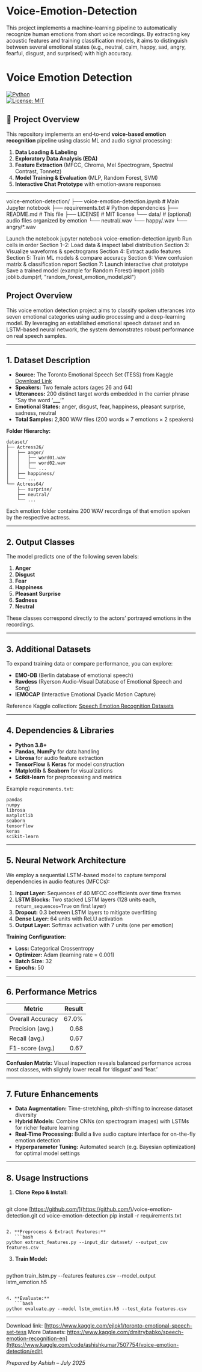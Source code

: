 # Voice-Emotion-Detection
This project implements a machine‑learning pipeline to automatically recognize human emotions from short voice recordings. By extracting key acoustic features and training classification models, it aims to distinguish between several emotional states (e.g., neutral, calm, happy, sad, angry, fearful, disgust, and surprised) with high accuracy.


# Voice Emotion Detection

[![Python](https://img.shields.io/badge/python-3.8%2B-blue)](https://www.python.org/)  
[![License: MIT](https://img.shields.io/badge/License-MIT-yellow.svg)](LICENSE)

## 🚀 Project Overview

This repository implements an end‑to‑end **voice‑based emotion recognition** pipeline using classic ML and audio signal processing:

1. **Data Loading & Labeling**  
2. **Exploratory Data Analysis (EDA)**  
3. **Feature Extraction** (MFCC, Chroma, Mel Spectrogram, Spectral Contrast, Tonnetz)  
4. **Model Training & Evaluation** (MLP, Random Forest, SVM)  
5. **Interactive Chat Prototype** with emotion‑aware responses

---

voice-emotion-detection/
├── voice-emotion-detection.ipynb # Main Jupyter notebook
├── requirements.txt # Python dependencies
├── README.md # This file
├── LICENSE # MIT license
└── data/ # (optional) audio files organized by emotion
└── neutral/.wav
└── happy/.wav
└── angry/*.wav

Launch the notebook
jupyter notebook voice-emotion-detection.ipynb
Run cells in order
Section 1–2: Load data & inspect label distribution
Section 3: Visualize waveforms & spectrograms
Section 4: Extract audio features
Section 5: Train ML models & compare accuracy
Section 6: View confusion matrix & classification report
Section 7: Launch interactive chat prototype
Save a trained model (example for Random Forest)
import joblib
joblib.dump(rf, "random_forest_emotion_model.pkl")

## Project Overview

This voice emotion detection project aims to classify spoken utterances into seven emotional categories using audio processing and a deep-learning model. By leveraging an established emotional speech dataset and an LSTM-based neural network, the system demonstrates robust performance on real speech samples.

---

## 1. Dataset Description

* **Source:** The Toronto Emotional Speech Set (TESS) from Kaggle [Download Link](https://www.kaggle.com/ejlok1/toronto-emotional-speech-set-tess)
* **Speakers:** Two female actors (ages 26 and 64)
* **Utterances:** 200 distinct target words embedded in the carrier phrase “Say the word ‘\_\_\_’”
* **Emotional States:** anger, disgust, fear, happiness, pleasant surprise, sadness, neutral
* **Total Samples:** 2,800 WAV files (200 words × 7 emotions × 2 speakers)

**Folder Hierarchy:**

```
dataset/
├── Actress26/
│   ├── anger/
│   │   ├── word01.wav
│   │   ├── word02.wav
│   │   └── ...
│   ├── happiness/
│   └── ...
└── Actress64/
    ├── surprise/
    ├── neutral/
    └── ...
```

Each emotion folder contains 200 WAV recordings of that emotion spoken by the respective actress.

---

## 2. Output Classes

The model predicts one of the following seven labels:

1. **Anger**
2. **Disgust**
3. **Fear**
4. **Happiness**
5. **Pleasant Surprise**
6. **Sadness**
7. **Neutral**

These classes correspond directly to the actors’ portrayed emotions in the recordings.

---

## 3. Additional Datasets

To expand training data or compare performance, you can explore:

* **EMO-DB** (Berlin database of emotional speech)
* **Ravdess** (Ryerson Audio-Visual Database of Emotional Speech and Song)
* **IEMOCAP** (Interactive Emotional Dyadic Motion Capture)

Reference Kaggle collection: [Speech Emotion Recognition Datasets](https://www.kaggle.com/dmitrybabko/speech-emotion-recognition-en)

---

## 4. Dependencies & Libraries

* **Python 3.8+**
* **Pandas**, **NumPy** for data handling
* **Librosa** for audio feature extraction
* **TensorFlow** & **Keras** for model construction
* **Matplotlib** & **Seaborn** for visualizations
* **Scikit-learn** for preprocessing and metrics

Example `requirements.txt`:

```text
pandas
numpy
librosa
matplotlib
seaborn
tensorflow
keras
scikit-learn
```

---

## 5. Neural Network Architecture

We employ a sequential LSTM-based model to capture temporal dependencies in audio features (MFCCs):

1. **Input Layer:** Sequences of 40 MFCC coefficients over time frames
2. **LSTM Blocks:** Two stacked LSTM layers (128 units each, `return_sequences=True` on first layer)
3. **Dropout:** 0.3 between LSTM layers to mitigate overfitting
4. **Dense Layer:** 64 units with ReLU activation
5. **Output Layer:** Softmax activation with 7 units (one per emotion)

**Training Configuration:**

* **Loss:** Categorical Crossentropy
* **Optimizer:** Adam (learning rate = 0.001)
* **Batch Size:** 32
* **Epochs:** 50

---

## 6. Performance Metrics

| Metric           | Result |
| ---------------- | -----: |
| Overall Accuracy |  67.0% |
| Precision (avg.) |   0.68 |
| Recall (avg.)    |   0.67 |
| F1-score (avg.)  |   0.67 |

**Confusion Matrix:** Visual inspection reveals balanced performance across most classes, with slightly lower recall for ‘disgust’ and ‘fear.’

---

## 7. Future Enhancements

* **Data Augmentation:** Time-stretching, pitch-shifting to increase dataset diversity
* **Hybrid Models:** Combine CNNs (on spectrogram images) with LSTMs for richer feature learning
* **Real-Time Processing:** Build a live audio capture interface for on-the-fly emotion detection
* **Hyperparameter Tuning:** Automated search (e.g. Bayesian optimization) for optimal model settings

---

## 8. Usage Instructions

1. **Clone Repo & Install:**

   ```bash
   ```

git clone [https://github.com/](https://github.com/)<USERNAME>/voice-emotion-detection.git
cd voice-emotion-detection
pip install -r requirements.txt

````

2. **Preprocess & Extract Features:**
   ```bash
python extract_features.py --input_dir dataset/ --output_csv features.csv
````

3. **Train Model:**

   ```bash
   ```

python train\_lstm.py --features features.csv --model\_output lstm\_emotion.h5

````

4. **Evaluate:**
   ```bash
python evaluate.py --model lstm_emotion.h5 --test_data features.csv
````

---

Download link: [https://www.kaggle.com/ejlok1/toronto-emotional-speech-set-tess More Datasets: https://www.kaggle.com/dmitrybabko/speech-emotion-recognition-en](https://www.kaggle.com/code/ashishkumar7507754/voice-emotion-detection/edit)

*Prepared by Ashish – July 2025*

